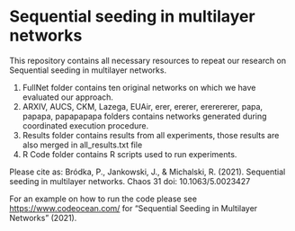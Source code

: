 # Sequential seeding in multilayer networks

This repository contains all necessary resources to repeat our research on Sequential seeding in multilayer networks. 
1.	FullNet folder contains ten original networks on which we have evaluated our approach.
2.	ARXIV, AUCS, CKM, Lazega, EUAir, erer, ererer, ererererer, papa, papapa, papapapapa folders contains networks generated during coordinated execution procedure.
3.	Results folder contains results from all experiments, those results are also merged in all_results.txt file
4.	R Code folder contains R scripts used to run experiments. 

Please cite as:
Bródka, P., Jankowski, J., & Michalski, R. (2021). Sequential seeding in multilayer networks. Chaos 31 doi: 10.1063/5.0023427

For an example on how to run the code please see https://www.codeocean.com/ for “Sequential Seeding in Multilayer Networks” (2021).
